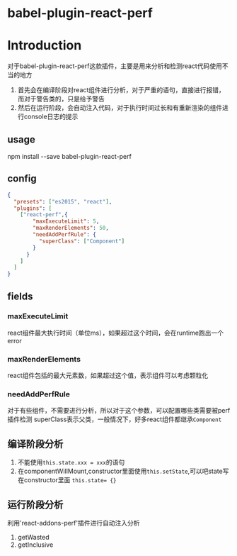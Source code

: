 # babel-plugin-react-perf

# Introduction
对于babel-plugin-react-perf这款插件，主要是用来分析和检测react代码使用不当的地方
1. 首先会在编译阶段对react组件进行分析，对于严重的语句，直接进行报错，而对于警告类的，只是给予警告
2. 然后在运行阶段，会自动注入代码，对于执行时间过长和有重新渲染的组件进行console日志的提示

## usage

npm install --save babel-plugin-react-perf

## config

```json
{
  "presets": ["es2015", "react"],
  "plugins": [
    ["react-perf",{
        "maxExecuteLimit": 5,
        "maxRenderElements": 50,
        "needAddPerfRule": {
          "superClass": ["Component"]
        }
      }
    ]
  ]
}
```

## fields

### maxExecuteLimit
react组件最大执行时间（单位ms），如果超过这个时间，会在runtime跑出一个error

### maxRenderElements
react组件包括的最大元素数，如果超过这个值，表示组件可以考虑颗粒化

### needAddPerfRule
对于有些组件，不需要进行分析，所以对于这个参数，可以配置哪些类需要被perf插件检测
superClass表示父类，一般情况下，好多react组件都继承`Component`

## 编译阶段分析
1. 不能使用`this.state.xxx = xxx`的语句
2. 在componentWillMount,constructor里面使用`this.setState`,可以吧state写在constructor里面 `this.state= {}`

## 运行阶段分析
利用'react-addons-perf'插件进行自动注入分析
1. getWasted
2. getInclusive
